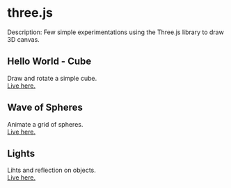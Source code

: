 # three.js

Description: Few simple experimentations using the Three.js library to draw 3D canvas.

## Hello World - Cube

Draw and rotate a simple cube.  
[Live here.](https://dorianbayart.github.io/three.js/hello-world-cube/)

## Wave of Spheres

Animate a grid of spheres.  
[Live here.](https://dorianbayart.github.io/three.js/wave-of-spheres/)

## Lights

Lihts and reflection on objects.  
[Live here.](https://dorianbayart.github.io/three.js/lights/)
